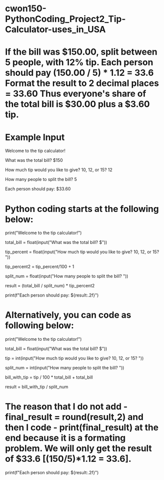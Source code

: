 # cwon150-PythonCoding_Project2_Tip-Calculator-uses_in_USA

# If the bill was $150.00, split between 5 people, with 12% tip.  Each person should pay (150.00 / 5) * 1.12 = 33.6  Format the result to 2 decimal places = 33.60  Thus everyone's share of the total bill is $30.00 plus a $3.60 tip.

# Example Input

Welcome to the tip calculator!

What was the total bill? $150

How much tip would you like to give? 10, 12, or 15? 12

How many people to split the bill? 5

Each person should pay: $33.60

# Python coding starts at the following below:

print("Welcome to the tip calculator!")

total_bill = float(input("What was the total bill? $"))

tip_percent = float(input("How much tip would you like to give? 10, 12, or 15? "))

tip_percent2 = tip_percent/100 + 1

split_num = float(input("How many people to split the bill? "))

result = (total_bill / split_num) * tip_percent2

print(f"Each person should pay: ${result:.2f}")

# Alternatively, you can code as following below:

print("Welcome to the tip calculator!")

total_bill = float(input("What was the total bill? $"))

tip = int(input("How much tip would you like to give? 10, 12, or 15? "))

split_num = int(input("How many people to split the bill? "))

bill_with_tip = tip / 100 * total_bill + total_bill

result = bill_with_tip / split_num

# The reason that I do not add -  final_result = round(result,2) and then I code - print(final_result) at the end because it is a formating problem. We will only get the result of $33.6 [(150/5)*1.12 = 33.6]. 

print(f"Each person should pay: ${result:.2f}")




